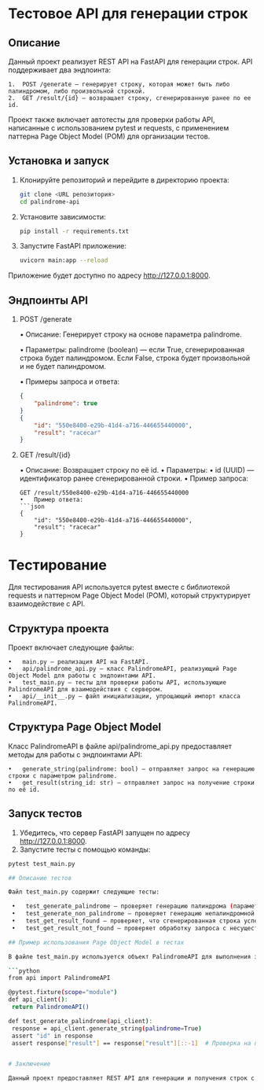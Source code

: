 # Тестовое API для генерации строк

## Описание

Данный проект реализует REST API на FastAPI для генерации строк. API поддерживает два эндпоинта:

	1.	POST /generate — генерирует строку, которая может быть либо палиндромом, либо произвольной строкой.
	2.	GET /result/{id} — возвращает строку, сгенерированную ранее по ее id.

Проект также включает автотесты для проверки работы API, написанные с использованием pytest и requests, с применением паттерна Page Object Model (POM) для организации тестов.

## Установка и запуск

1. Клонируйте репозиторий и перейдите в директорию проекта:
   ```bash
   git clone <URL репозитория>
   cd palindrome-api

2. Установите зависимости:
   ```bash
   pip install -r requirements.txt

3. Запустите FastAPI приложение:
   ```bash
   uvicorn main:app --reload

Приложение будет доступно по адресу http://127.0.0.1:8000.

## Эндпоинты API

1. POST /generate

	•	Описание: Генерирует строку на основе параметра palindrome.

	•	Параметры: palindrome (boolean) — если True, сгенерированная строка будет палиндромом. Если False, строка будет произвольной и не будет палиндромом.
	
	•	Примеры запроса и ответа:
	```json
	{
	    "palindrome": true
	}
 	{
	    "id": "550e8400-e29b-41d4-a716-446655440000",
	    "result": "racecar"
	}

2. GET /result/{id}

	•	Описание: Возвращает строку по её id.
	•	Параметры:
	•	id (UUID) — идентификатор ранее сгенерированной строки.
	•	Пример запроса:
	```http
	GET /result/550e8400-e29b-41d4-a716-446655440000
	•	Пример ответа:
	```json
 	{
	    "id": "550e8400-e29b-41d4-a716-446655440000",
	    "result": "racecar"
	}

# Тестирование 

Для тестирования API используется pytest вместе с библиотекой requests и паттерном Page Object Model (POM), который структурирует взаимодействие с API.

## Структура проекта

Проект включает следующие файлы:

	•	main.py — реализация API на FastAPI.
	•	api/palindrome_api.py — класс PalindromeAPI, реализующий Page Object Model для работы с эндпоинтами API.
	•	test_main.py — тесты для проверки работы API, использующие PalindromeAPI для взаимодействия с сервером.
	•	api/__init__.py — файл инициализации, упрощающий импорт класса PalindromeAPI.

## Структура Page Object Model

Класс PalindromeAPI в файле api/palindrome_api.py предоставляет методы для работы с эндпоинтами API:

	•	generate_string(palindrome: bool) — отправляет запрос на генерацию строки с параметром palindrome.
	•	get_result(string_id: str) — отправляет запрос на получение строки по её id.

## Запуск тестов

1.	Убедитесь, что сервер FastAPI запущен по адресу http://127.0.0.1:8000.
2.	Запустите тесты с помощью команды:
   ```bash
   pytest test_main.py

## Описание тестов

Файл test_main.py содержит следующие тесты:

	•	test_generate_palindrome — проверяет генерацию палиндрома (параметр palindrome=True).
	•	test_generate_non_palindrome — проверяет генерацию непалиндромной строки (параметр palindrome=False).
	•	test_get_result_found — проверяет, что сгенерированная строка успешно возвращается по её id.
	•	test_get_result_not_found — проверяет обработку запроса с несуществующим id.

## Пример использования Page Object Model в тестах

В файле test_main.py используется объект PalindromeAPI для выполнения запросов. Пример:

```python
from api import PalindromeAPI

@pytest.fixture(scope="module")
def api_client():
    return PalindromeAPI()

def test_generate_palindrome(api_client):
    response = api_client.generate_string(palindrome=True)
    assert "id" in response
    assert response["result"] == response["result"][::-1]  # Проверка на палиндром


# Заключение

Данный проект предоставляет REST API для генерации и получения строк с поддержкой палиндромов. Тесты, написанные с использованием pytest, демонстрируют базовую верификацию работы API, а применение паттерна Page Object Model улучшает читаемость и структуру кода тестов.
